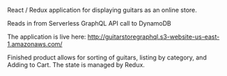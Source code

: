 React / Redux application for displaying guitars as an online store. 

Reads in from Serverless GraphQL API call to DynamoDB

The application is live here: <a href="http://guitarstoregraphql.s3-website-us-east-1.amazonaws.com/" target="_blank">http://guitarstoregraphql.s3-website-us-east-1.amazonaws.com/</a>

Finished product allows for sorting of guitars, listing by category, and Adding to Cart. 
The state is managed by Redux. 